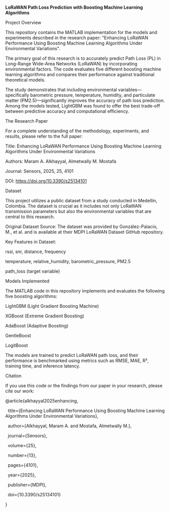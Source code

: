 **LoRaWAN Path Loss Prediction with Boosting Machine Learning Algorithms**

Project Overview

This repository contains the MATLAB implementation for the models and experiments described in the research paper: "Enhancing LoRaWAN Performance Using Boosting Machine Learning Algorithms Under Environmental Variations".



The primary goal of this research is to accurately predict Path Loss (PL) in Long-Range Wide-Area Networks (LoRaWAN) by incorporating environmental factors. The code evaluates five different boosting machine learning algorithms and compares their performance against traditional theoretical models.



The study demonstrates that including environmental variables—specifically barometric pressure, temperature, humidity, and particulate matter (PM2.5)—significantly improves the accuracy of path loss prediction. Among the models tested, LightGBM was found to offer the best trade-off between predictive accuracy and computational efficiency.



The Research Paper

For a complete understanding of the methodology, experiments, and results, please refer to the full paper:



Title: Enhancing LoRaWAN Performance Using Boosting Machine Learning Algorithms Under Environmental Variations



Authors: Maram A. Alkhayyal, Almetwally M. Mostafa



Journal: Sensors, 2025, 25, 4101



DOI: https://doi.org/10.3390/s25134101



Dataset

This project utilizes a public dataset from a study conducted in Medellín, Colombia. The dataset is crucial as it includes not only LoRaWAN transmission parameters but also the environmental variables that are central to this research.



Original Dataset Source: The dataset was provided by González-Palacio, M., et al. and is available at their MDPI LoRaWAN Dataset GitHub repository.



Key Features in Dataset:



rssi, snr, distance, frequency



temperature, relative\_humidity, barometric\_pressure, PM2.5



path\_loss (target variable)



Models Implemented

The MATLAB code in this repository implements and evaluates the following five boosting algorithms:



LightGBM (Light Gradient Boosting Machine)



XGBoost (Extreme Gradient Boosting)



AdaBoost (Adaptive Boosting)



GentleBoost



LogitBoost



The models are trained to predict LoRaWAN path loss, and their performance is benchmarked using metrics such as RMSE, MAE, R², training time, and inference latency.



Citation

If you use this code or the findings from our paper in your research, please cite our work:



@article{alkhayyal2025enhancing,

&nbsp; title={Enhancing LoRaWAN Performance Using Boosting Machine Learning Algorithms Under Environmental Variations},

&nbsp; author={Alkhayyal, Maram A. and Mostafa, Almetwally M.},

&nbsp; journal={Sensors},

&nbsp; volume={25},

&nbsp; number={13},

&nbsp; pages={4101},

&nbsp; year={2025},

&nbsp; publisher={MDPI},

&nbsp; doi={10.3390/s25134101}

}



